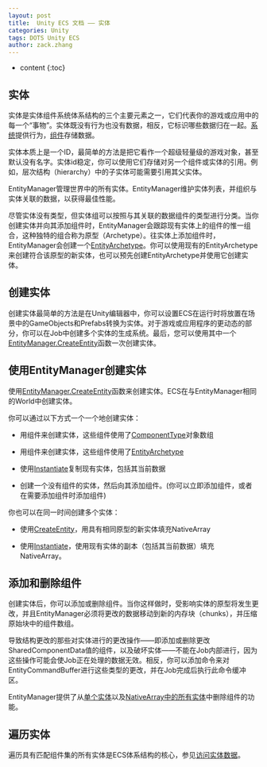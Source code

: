 ```yaml
---
layout: post
title:  Unity ECS 文档 —— 实体
categories: Unity
tags: DOTS Unity ECS
author: zack.zhang
---
```


* content
{:toc}

<!-- more -->

## 实体

实体是实体组件系统体系结构的三个主要元素之一，它们代表你的游戏或应用中的每一个“事物”。实体既没有行为也没有数据，相反，它标识哪些数据归在一起。<a href="">系统</a>提供行为，<a href="">组件</a>存储数据。

实体本质上是一个ID，最简单的方法是把它看作一个超级轻量级的游戏对象，甚至默认没有名字。实体id稳定，你可以使用它们存储对另一个组件或实体的引用。例如，层次结构（hierarchy）中的子实体可能需要引用其父实体。

EntityManager管理世界中的所有实体。EntityManager维护实体列表，并组织与实体关联的数据，以获得最佳性能。

尽管实体没有类型，但实体组可以按照与其关联的数据组件的类型进行分类。当你创建实体并向其添加组件时，EntityManager会跟踪现有实体上的组件的惟一组合，这种独特的组合称为原型（Archetype）。往实体上添加组件时，EntityManager会创建一个<a href="">EntityArchetype</a>。你可以使用现有的EntityArchetype来创建符合该原型的新实体，也可以预先创建EntityArchetype并使用它创建实体。

## 创建实体

创建实体最简单的方法是在Unity编辑器中，你可以设置ECS在运行时将放置在场景中的GameObjects和Prefabs转换为实体。对于游戏或应用程序的更动态的部分，你可以在Job中创建多个实体的生成系统。最后，您可以使用其中一个<a href="">EntityManager.CreateEntity</a>函数一次创建实体。

## 使用EntityManager创建实体

使用<a href="">EntityManager.CreateEntity</a>函数来创建实体。ECS在与EntityManager相同的World中创建实体。

你可以通过以下方式一个一个地创建实体：

* 用组件来创建实体，这些组件使用了<a href="">ComponentType</a>对象数组

* 用组件来创建实体，这些组件使用了<a href="">EntityArchetype</a>

* 使用<a href="">Instantiate</a>复制现有实体，包括其当前数据

* 创建一个没有组件的实体，然后向其添加组件。(你可以立即添加组件，或者在需要添加组件时添加组件)

你也可以在同一时间创建多个实体：

* 使用<a href="">CreateEntity</a>，用具有相同原型的新实体填充NativeArray

* 使用<a href="">Instantiate</a>，使用现有实体的副本（包括其当前数据）填充NativeArray。

## 添加和删除组件

创建实体后，你可以添加或删除组件。当你这样做时，受影响实体的原型将发生更改，并且EntityManager必须将更改的数据移动到新的内存块（chunks），并压缩原始块中的组件数组。

导致结构更改的那些对实体进行的更改操作——即添加或删除更改SharedComponentData值的组件，以及破坏实体——不能在Job内部进行，因为这些操作可能会使Job正在处理的数据无效。相反，你可以添加命令来对EntityCommandBuffer进行这些类型的更改，并在Job完成后执行此命令缓冲区。

EntityManager提供了从<u>单个实体</u>以及<u>NativeArray中的所有实体</u>中删除组件的功能。

## 遍历实体

遍历具有匹配组件集的所有实体是ECS体系结构的核心，参见<a href="">访问实体数据</a>。